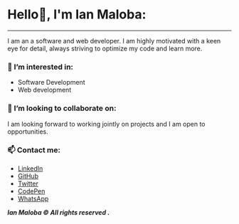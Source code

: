 # Hello👋, I'm Ian Maloba:
---
I am an a software and web developer. I am highly motivated with a keen eye for detail, always striving to optimize my code and learn more.

### 👀 I’m interested in:
- Software Development
- Web development


### 💞️ I’m looking to collaborate on:
I am looking forward to working jointly on projects and I am open to opportunities.

### 📫 Contact me:
- [LinkedIn](https://www.linkedin.com/in/ianmalobamwakha)
- [GitHub](https://github.com/IanMalobaMwakha)
- [Twitter](https://twitter.com/IanMwakha)
- [CodePen](https://codepen.io/ianmalobamwakha/pens/public)
- [WhatsApp](https://wa.link/9swn5e)

  
<html>
<body>

  <em><b>Ian Maloba © All rights reserved <span id="currentYear"></span>.</b></em>

  <script>
    document.getElementById('currentYear').textContent = new Date().getFullYear();
  </script>
</body>
</html>
